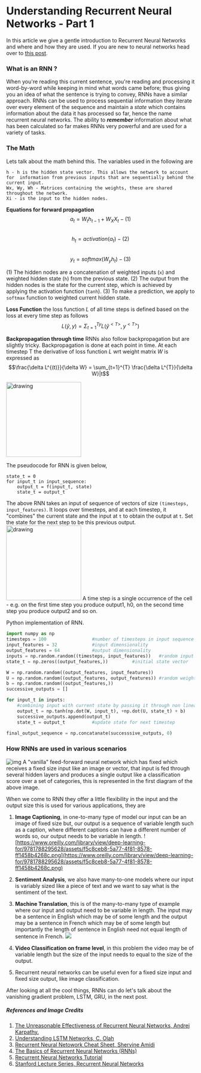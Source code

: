# Understanding Recurrent Neural Networks - Part 1
In this article we give a gentle introduction to Recurrent Neural Networks and where and how they are used. If you are new to neural networks head over to [this post](http://www.wildml.com/2015/09/implementing-a-neural-network-from-scratch/).

### What is an RNN ?
When you're reading this current sentence, you're reading and processing it word-by-word while keeping in mind what words came before; thus giving you an idea of what the sentence is trying to convey, RNNs have a similar approach. RNNs can be used to process sequential information they iterate over every element of the sequence and maintain a *state* which contains information about the data it has processed so far, hence the name recurrent neural networks. The ability to **_remember_** information about what has been calculated so far makes RNNs very powerful and are used for a variety of tasks.

### The Math
Lets talk about the math behind this. The variables used in the following are
    
    h - h is the hidden state vector. This allows the network to account for  information from previous inputs that are sequentially behind the current input.
    Wx, Wy, Wh - Matrices containing the weights, these are shared throughout the network.
    Xi - is the input to the hidden nodes.
    
**Equations for forward propagation**
$$a_{t}=W_{t}h_{t-1}+W_{X}X_{t} -(1)$$   
$$h_{t} = activation(a_{t}) -(2)$$       
$$y_{t}=softmax(W_{y}h_{t}) -(3)$$   

(1) The hidden nodes are a concatenation of weighted inputs (`x`) and weighted hidden state (`h`) from the previous state. 
(2) The output from the hidden nodes is the state for the current step, which is achieved  by applying the activation function (`tanh`).
(3) To make a prediction, we apply to `softmax` function to weighted current hidden state.

**Loss Function** the loss function $L$ of all time steps is defined based on the loss at every time step as follows
$$L(\hat y, y) = \Sigma_{t=1}^{Ty} L(\hat y^{<T>}, y^{<T>})$$
    
**Backpropagation through time** RNNs also follow backpropagation but are slightly tricky. Backpropagation is done at each point in time. At each timestep T the derivative of loss function $L$ wrt weight matrix $W$ is expressed as
$$\frac{\delta L^{(t)}}{\delta W} = \sum_{t=1}^{T} \frac{\delta L^{T}}{\delta W}|t$$

<img src="http://colah.github.io/posts/2015-08-Understanding-LSTMs/img/RNN-rolled.png" alt="drawing" height="200" />  

The pseudocode for RNN is given below,  

	state_t = 0 
	for input_t in input_sequence:
	    output_t = f(input_t, state)
	    state_t = output_t
The above RNN takes an input of sequence of vectors of size `(timesteps, input_features)`. It loops over timesteps, and at each timestep, it "combines"	the current state and the input at `t` to obtain the output at `t`. Set the state for the next step to be this previous output.
<img src="http://colah.github.io/posts/2015-08-Understanding-LSTMs/img/RNN-unrolled.png" alt="drawing" height="200" />
A time step is a single occurrence of the cell - e.g. on the first time step you produce output1, h0, on the second time step you produce output2 and so on.

Python implementation of RNN.

```python
import numpy as np
timesteps = 100                 #number of timesteps in input sequence
input_features = 32             #input dimensionality
output_features = 64            #output dimensionality
inputs = np.random.random((timesteps, input_features))   #random input 
state_t = np.zeros((output_features,))         #initial state vector

W = np.random.random((output_features, input_features))
U = np.random.random((output_features, output_features)) #random weights
b = np.random.random((output_features,))
successive_outputs = []

for input_t in inputs:
    #combining input with current state by passing it through non linear actvation function
    output_t = np.tanh(np.dot(W, input_t), +np.dot(U, state_t) + b) 
    successive_outputs.append(output_t)
    state_t = output_t          #update state for next timestep
    
final_output_sequence = np.concatanate(successsive_outputs, 0)

```




### How RNNs are used in various scenarios
![img]( http://karpathy.github.io/assets/rnn/diags.jpeg) 
A "vanilla" feed-forward neural network which has fixed which receives a fixed size input  like an image or vector, that input is fed through several hidden layers and produces a single output like a classification score over a set of categories, this is represented in the first diagram of the above image.

When we come to RNN they offer a little flexibility in the input and the output size this is used for various applications, they are
1. **Image Captioning**, in one-to-many type of model our input can be an image of fixed size but, our output is a sequence of variable length such as a caption, where different captions can have a different number of words so, our output needs to be variable in length.
		![https://www.oreilly.com/library/view/deep-learning-for/9781788295628/assets/f5c8ceb8-5a77-4f81-8578-ff1458b4268c.png](https://www.oreilly.com/library/view/deep-learning-for/9781788295628/assets/f5c8ceb8-5a77-4f81-8578-ff1458b4268c.png)
2. **Sentiment Analysis**, we also have many-to-one models where our input is variably sized like a piece of text and we want to say what is the sentiment of the text.

3. **Machine Translation**, this is of the many-to-many type of example where our input and output need to be variable in length. The input may be a sentence in English which may be of some length and the output may be a sentence in French which may be of some length but importantly the length of sentence in English need not equal length of sentence in French. 
	![](https://cdn.analyticsvidhya.com/wp-content/uploads/2019/01/enc_dec_simple.png)

4. **Video Classification on frame level**, in this problem the video may be of variable length but the size of the input needs to equal to the size of the output.
	
5. Recurrent neural networks can be useful even for a fixed size input and fixed size output, like image classification.


After looking at all the cool things, RNNs can do let's talk about the vanishing gradient problem, LSTM, GRU, in the next post.





##### References and Image Credits
1. [The Unreasonable Effectiveness of Recurrent Neural Networks, Andrej Karpathy.](http://karpathy.github.io/2015/05/21/rnn-effectiveness/)
2. [Understanding LSTM Networks, C. Olah](http://colah.github.io/posts/2015-08-Understanding-LSTMs/)
3. [Recurrent Neural Netowork Cheat Sheet,  Shervine Amidi](https://stanford.edu/~shervine/teaching/cs-230/cheatsheet-recurrent-neural-networks#overview)
4. [ The Basics of Recurrent Neural Networks (RNNs)](https://medium.com/towards-artificial-intelligence/whirlwind-tour-of-rnns-a11effb7808f)
5. [Recurrent Neural Networks Tutorial](http://www.wildml.com/2015/09/recurrent-neural-networks-tutorial-part-1-introduction-to-rnns/)
6. [Stanford Lecture Series, Recurrent Neural Networks](https://www.youtube.com/watch?v=6niqTuYFZLQ)